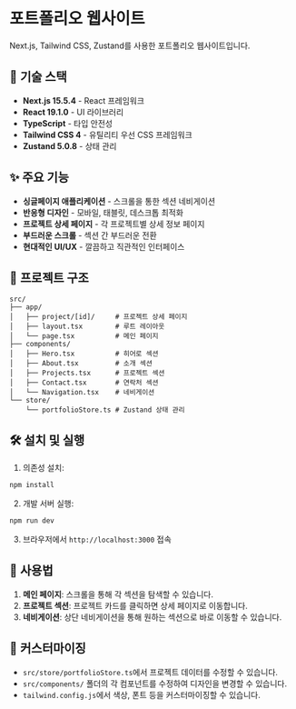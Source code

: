 # 포트폴리오 웹사이트

Next.js, Tailwind CSS, Zustand를 사용한 포트폴리오 웹사이트입니다.

## 🚀 기술 스택

- **Next.js 15.5.4** - React 프레임워크
- **React 19.1.0** - UI 라이브러리
- **TypeScript** - 타입 안전성
- **Tailwind CSS 4** - 유틸리티 우선 CSS 프레임워크
- **Zustand 5.0.8** - 상태 관리

## ✨ 주요 기능

- **싱글페이지 애플리케이션** - 스크롤을 통한 섹션 네비게이션
- **반응형 디자인** - 모바일, 태블릿, 데스크톱 최적화
- **프로젝트 상세 페이지** - 각 프로젝트별 상세 정보 페이지
- **부드러운 스크롤** - 섹션 간 부드러운 전환
- **현대적인 UI/UX** - 깔끔하고 직관적인 인터페이스

## 📁 프로젝트 구조

```
src/
├── app/
│   ├── project/[id]/     # 프로젝트 상세 페이지
│   ├── layout.tsx        # 루트 레이아웃
│   └── page.tsx          # 메인 페이지
├── components/
│   ├── Hero.tsx          # 히어로 섹션
│   ├── About.tsx         # 소개 섹션
│   ├── Projects.tsx      # 프로젝트 섹션
│   ├── Contact.tsx       # 연락처 섹션
│   └── Navigation.tsx    # 네비게이션
└── store/
    └── portfolioStore.ts # Zustand 상태 관리
```

## 🛠️ 설치 및 실행

1. 의존성 설치:

```bash
npm install
```

2. 개발 서버 실행:

```bash
npm run dev
```

3. 브라우저에서 `http://localhost:3000` 접속

## 📝 사용법

1. **메인 페이지**: 스크롤을 통해 각 섹션을 탐색할 수 있습니다.
2. **프로젝트 섹션**: 프로젝트 카드를 클릭하면 상세 페이지로 이동합니다.
3. **네비게이션**: 상단 네비게이션을 통해 원하는 섹션으로 바로 이동할 수 있습니다.

## 🎨 커스터마이징

- `src/store/portfolioStore.ts`에서 프로젝트 데이터를 수정할 수 있습니다.
- `src/components/` 폴더의 각 컴포넌트를 수정하여 디자인을 변경할 수 있습니다.
- `tailwind.config.js`에서 색상, 폰트 등을 커스터마이징할 수 있습니다.
